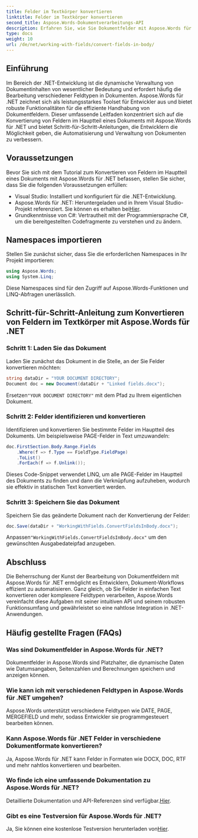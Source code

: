 ```yaml
---
title: Felder im Textkörper konvertieren
linktitle: Felder im Textkörper konvertieren
second_title: Aspose.Words-Dokumentverarbeitungs-API
description: Erfahren Sie, wie Sie Dokumentfelder mit Aspose.Words für .NET in statischen Text konvertieren, um die Effizienz der Dokumentverarbeitung zu steigern.
type: docs
weight: 10
url: /de/net/working-with-fields/convert-fields-in-body/
---
```


## Einführung

Im Bereich der .NET-Entwicklung ist die dynamische Verwaltung von Dokumentinhalten von wesentlicher Bedeutung und erfordert häufig die Bearbeitung verschiedener Feldtypen in Dokumenten. Aspose.Words für .NET zeichnet sich als leistungsstarkes Toolset für Entwickler aus und bietet robuste Funktionalitäten für die effiziente Handhabung von Dokumentfeldern. Dieser umfassende Leitfaden konzentriert sich auf die Konvertierung von Feldern im Hauptteil eines Dokuments mit Aspose.Words für .NET und bietet Schritt-für-Schritt-Anleitungen, die Entwicklern die Möglichkeit geben, die Automatisierung und Verwaltung von Dokumenten zu verbessern.

## Voraussetzungen

Bevor Sie sich mit dem Tutorial zum Konvertieren von Feldern im Hauptteil eines Dokuments mit Aspose.Words für .NET befassen, stellen Sie sicher, dass Sie die folgenden Voraussetzungen erfüllen:

- Visual Studio: Installiert und konfiguriert für die .NET-Entwicklung.
-  Aspose.Words für .NET: Heruntergeladen und in Ihrem Visual Studio-Projekt referenziert. Sie können es erhalten bei[Hier](https://releases.aspose.com/words/net/).
- Grundkenntnisse von C#: Vertrautheit mit der Programmiersprache C#, um die bereitgestellten Codefragmente zu verstehen und zu ändern.

## Namespaces importieren

Stellen Sie zunächst sicher, dass Sie die erforderlichen Namespaces in Ihr Projekt importieren:

```csharp
using Aspose.Words;
using System.Linq;
```

Diese Namespaces sind für den Zugriff auf Aspose.Words-Funktionen und LINQ-Abfragen unerlässlich.

## Schritt-für-Schritt-Anleitung zum Konvertieren von Feldern im Textkörper mit Aspose.Words für .NET

### Schritt 1: Laden Sie das Dokument

Laden Sie zunächst das Dokument in die Stelle, an der Sie Felder konvertieren möchten:

```csharp
string dataDir = "YOUR DOCUMENT DIRECTORY";
Document doc = new Document(dataDir + "Linked fields.docx");
```

 Ersetzen`"YOUR DOCUMENT DIRECTORY"` mit dem Pfad zu Ihrem eigentlichen Dokument.

### Schritt 2: Felder identifizieren und konvertieren

Identifizieren und konvertieren Sie bestimmte Felder im Hauptteil des Dokuments. Um beispielsweise PAGE-Felder in Text umzuwandeln:

```csharp
doc.FirstSection.Body.Range.Fields
    .Where(f => f.Type == FieldType.FieldPage)
    .ToList()
    .ForEach(f => f.Unlink());
```

Dieses Code-Snippet verwendet LINQ, um alle PAGE-Felder im Hauptteil des Dokuments zu finden und dann die Verknüpfung aufzuheben, wodurch sie effektiv in statischen Text konvertiert werden.

### Schritt 3: Speichern Sie das Dokument

Speichern Sie das geänderte Dokument nach der Konvertierung der Felder:

```csharp
doc.Save(dataDir + "WorkingWithFields.ConvertFieldsInBody.docx");
```

 Anpassen`"WorkingWithFields.ConvertFieldsInBody.docx"` um den gewünschten Ausgabedateipfad anzugeben.

## Abschluss

Die Beherrschung der Kunst der Bearbeitung von Dokumentfeldern mit Aspose.Words für .NET ermöglicht es Entwicklern, Dokument-Workflows effizient zu automatisieren. Ganz gleich, ob Sie Felder in einfachen Text konvertieren oder komplexere Feldtypen verarbeiten, Aspose.Words vereinfacht diese Aufgaben mit seiner intuitiven API und seinem robusten Funktionsumfang und gewährleistet so eine nahtlose Integration in .NET-Anwendungen.

## Häufig gestellte Fragen (FAQs)

### Was sind Dokumentfelder in Aspose.Words für .NET?
Dokumentfelder in Aspose.Words sind Platzhalter, die dynamische Daten wie Datumsangaben, Seitenzahlen und Berechnungen speichern und anzeigen können.

### Wie kann ich mit verschiedenen Feldtypen in Aspose.Words für .NET umgehen?
Aspose.Words unterstützt verschiedene Feldtypen wie DATE, PAGE, MERGEFIELD und mehr, sodass Entwickler sie programmgesteuert bearbeiten können.

### Kann Aspose.Words für .NET Felder in verschiedene Dokumentformate konvertieren?
Ja, Aspose.Words für .NET kann Felder in Formaten wie DOCX, DOC, RTF und mehr nahtlos konvertieren und bearbeiten.

### Wo finde ich eine umfassende Dokumentation zu Aspose.Words für .NET?
 Detaillierte Dokumentation und API-Referenzen sind verfügbar.[Hier](https://reference.aspose.com/words/net/).

### Gibt es eine Testversion für Aspose.Words für .NET?
 Ja, Sie können eine kostenlose Testversion herunterladen von[Hier](https://releases.aspose.com/).